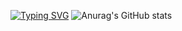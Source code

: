 <a href="https://git.io/typing-svg"><img src="https://readme-typing-svg.demolab.com?font=Fira+Code&size=27&duration=2000&pause=1000&color=F79385&background=FFF5F100&multiline=true&width=520&height=120&lines=patience+is+key+in+life;耐+心+是+生+活+的+关+键" alt="Typing SVG" /></a>
![Anurag's GitHub stats](https://github-readme-stats.vercel.app/api?username=HOWILLMAKEIT)


